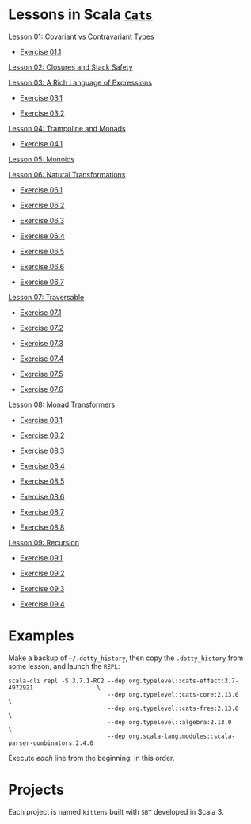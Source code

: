 Lessons in Scala [`Cats`](https://typelevel.org/cats/typeclasses.html#type-classes-in-cats)
===========================================================================================

[Lesson 01: Covariant vs Contravariant Types](https://github.com/sjbiaga/kittens/blob/main/covariant-1-contravariant/README.md)

  - [Exercise 01.1](https://github.com/sjbiaga/kittens/blob/main/covariant-2-contravariant/README.md#exercise-011)

[Lesson 02: Closures and Stack Safety](https://github.com/sjbiaga/kittens/blob/main/queens-1-native/README.md)

[Lesson 03: A Rich Language of Expressions](https://github.com/sjbiaga/kittens/blob/main/expr-01-trait/README.md)

  - [Exercise 03.1](https://github.com/sjbiaga/kittens/blob/main/expr-CoflatMap/README.md#exercise-031)

  - [Exercise 03.2](https://github.com/sjbiaga/kittens/blob/main/expr-09-ring/README.md#exercise-032)

[Lesson 04: Trampoline and Monads](https://github.com/sjbiaga/kittens/blob/main/queens-3-trampoline/README.md)

  - [Exercise 04.1](https://github.com/sjbiaga/kittens/blob/main/kleisli-2-trampoline/README.md#exercise-041)

[Lesson 05: Monoids](https://github.com/sjbiaga/kittens/blob/main/monoid-1-option/README.md)

[Lesson 06: Natural Transformations](https://github.com/sjbiaga/kittens/blob/main/nat-2-trampoline/README.md)

  - [Exercise 06.1](https://github.com/sjbiaga/kittens/blob/main/expr-simplify/README.md#exercise-061)

  - [Exercise 06.2](https://github.com/sjbiaga/kittens/blob/main/expr-paired/README.md#exercise-062)

  - [Exercise 06.3](https://github.com/sjbiaga/kittens/blob/main/expr-tree/README.md#exercise-063)

  - [Exercise 06.4](https://github.com/sjbiaga/kittens/blob/main/expr-eert/README.md#exercise-064)

  - [Exercise 06.5](https://github.com/sjbiaga/kittens/blob/main/eval-1-function0/README.md#exercise-065)

  - [Exercise 06.6](https://github.com/sjbiaga/kittens/blob/main/eval-2-expr-tree/README.md#exercise-066)

  - [Exercise 06.7](https://github.com/sjbiaga/kittens/blob/main/nat-4-list/README.md#exercise-067)

[Lesson 07: Traversable](https://github.com/sjbiaga/kittens/blob/main/traverse-1-list/README.md)

  - [Exercise 07.1](https://github.com/sjbiaga/kittens/blob/main/traverse-1-list/README.md#exercise-071)

  - [Exercise 07.2](https://github.com/sjbiaga/kittens/blob/main/traverse-3-lazylist/README.md#exercise-072)

  - [Exercise 07.3](https://github.com/sjbiaga/kittens/blob/main/traverse-3-lazylist/README.md#exercise-073)

  - [Exercise 07.4](https://github.com/sjbiaga/kittens/blob/main/traverse-5-set-expr/README.md#exercise-074)

  - [Exercise 07.5](https://github.com/sjbiaga/kittens/blob/main/traverse-6-list/README.md#exercise-075)

  - [Exercise 07.6](https://github.com/sjbiaga/kittens/blob/main/traverse-7-poke/README.md#exercise-076)

[Lesson 08: Monad Transformers](https://github.com/sjbiaga/kittens/blob/main/mt-1-compose/README.md)

  - [Exercise 08.1](https://github.com/sjbiaga/kittens/blob/main/mt-5-ReaderT/README.md#exercise-081)

  - [Exercise 08.2](https://github.com/sjbiaga/kittens/blob/main/mt-6-WriterT/README.md#exercise-082)

  - [Exercise 08.3](https://github.com/sjbiaga/kittens/blob/main/mt-7-StateT/README.md#exercise-083)

  - [Exercise 08.4](https://github.com/sjbiaga/kittens/blob/main/mt-7-StateT/README.md#exercise-084)

  - [Exercise 08.5](https://github.com/sjbiaga/kittens/blob/main/mt-7-StateT/README.md#exercise-085)

  - [Exercise 08.6](https://github.com/sjbiaga/kittens/blob/main/mt-7-StateT/README.md#exercise-086)

  - [Exercise 08.7](https://github.com/sjbiaga/kittens/blob/main/mt-8-ExprT/README.md#exercise-087)

  - [Exercise 08.8](https://github.com/sjbiaga/kittens/blob/main/mt-9-WriterT-Validated/README.md#exercise-088)

[Lesson 09: Recursion](https://github.com/sjbiaga/kittens/blob/main/recursion-1-lambda-calculus/README.md)

  - [Exercise 09.1](https://github.com/sjbiaga/kittens/blob/main/recursion-2-schemes/README.md#exercise-091)

  - [Exercise 09.2](https://github.com/sjbiaga/kittens/blob/main/recursion-2-schemes/README.md#exercise-092)

  - [Exercise 09.3](https://github.com/sjbiaga/kittens/blob/main/recursion-2-schemes/README.md#exercise-093)

  - [Exercise 09.4](https://github.com/sjbiaga/kittens/blob/main/recursion-4-Defer/README.md#exercise-094)

Examples
========

Make a backup of `~/.dotty_history`, then copy the `.dotty_history` from some lesson, and launch the `REPL`:

    scala-cli repl -S 3.7.1-RC2 --dep org.typelevel::cats-effect:3.7-4972921                  \
                                --dep org.typelevel::cats-core:2.13.0                         \
                                --dep org.typelevel::cats-free:2.13.0                         \
                                --dep org.typelevel::algebra:2.13.0                           \
                                --dep org.scala-lang.modules::scala-parser-combinators:2.4.0

Execute _each_ line from the beginning, in this order.

Projects
========

Each project is named `kittens` built with `SBT` developed in Scala 3.
